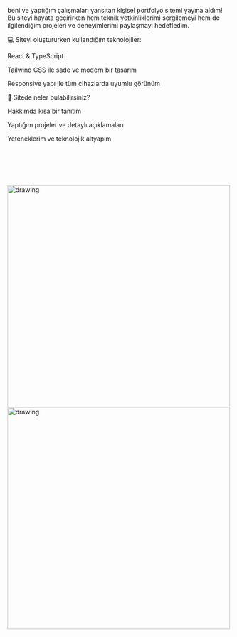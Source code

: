   <p>
   beni ve yaptığım çalışmaları yansıtan kişisel portfolyo sitemi yayına aldım!
Bu siteyi hayata geçirirken hem teknik yetkinliklerimi sergilemeyi hem de ilgilendiğim projeleri ve deneyimlerimi paylaşmayı hedefledim.

💻 Siteyi oluştururken kullandığım teknolojiler:

React & TypeScript

Tailwind CSS ile sade ve modern bir tasarım

Responsive yapı ile tüm cihazlarda uyumlu görünüm

📁 Sitede neler bulabilirsiniz?

Hakkımda kısa bir tanıtım

Yaptığım projeler ve detaylı açıklamaları

Yeteneklerim ve teknolojik altyapım
<br><br>

<br><br><br>

  </p>
  <p> 
    <img src="github photo/1.jpg" alt="drawing" width="500">
     <img src="github photo/2.png" alt="drawing" width="500">
  </p>
  

